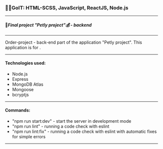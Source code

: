 ### :blue_heart::yellow_heart:GoIT: HTML-SCSS, JavaScript, ReactJS, Node.js

---

#### :link:**_Final project "Petly project":moneybag: - backend_**

---

Order-project - back-end part of the application "Petly project". This application is for .

---

#### Technologies used:

- Node.js
- Express
- MongoDB Atlas
- Mongoose
- bcryptjs

---

#### Commands:

- "npm run start:dev" - start the server in development mode
- "npm run lint" - running a code check with eslint
- "npm run lint:fix" - running a code check with eslint with automatic fixes for simple errors

---
